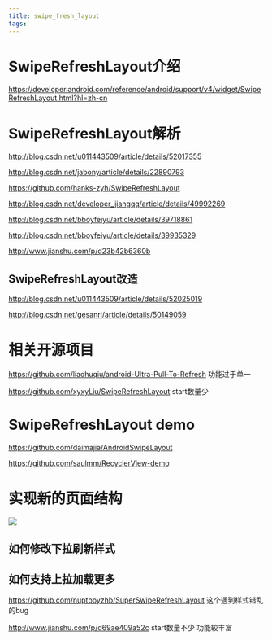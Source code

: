 ```yaml
---
title: swipe_fresh_layout
tags:
---
```


# SwipeRefreshLayout介绍

https://developer.android.com/reference/android/support/v4/widget/SwipeRefreshLayout.html?hl=zh-cn

# SwipeRefreshLayout解析

http://blog.csdn.net/u011443509/article/details/52017355

http://blog.csdn.net/jabony/article/details/22890793

https://github.com/hanks-zyh/SwipeRefreshLayout

http://blog.csdn.net/developer_jiangqq/article/details/49992269

http://blog.csdn.net/bboyfeiyu/article/details/39718861

http://blog.csdn.net/bboyfeiyu/article/details/39935329

http://www.jianshu.com/p/d23b42b6360b

## SwipeRefreshLayout改造

http://blog.csdn.net/u011443509/article/details/52025019

http://blog.csdn.net/gesanri/article/details/50149059

# 相关开源项目

https://github.com/liaohuqiu/android-Ultra-Pull-To-Refresh  功能过于单一

https://github.com/xyxyLiu/SwipeRefreshLayout start数量少

# SwipeRefreshLayout demo

https://github.com/daimajia/AndroidSwipeLayout

https://github.com/saulmm/RecyclerView-demo

# 实现新的页面结构
![](demo.jpg)


## 如何修改下拉刷新样式

## 如何支持上拉加载更多

https://github.com/nuptboyzhb/SuperSwipeRefreshLayout  这个遇到样式错乱的bug


http://www.jianshu.com/p/d69ae409a52c start数量不少 功能较丰富


